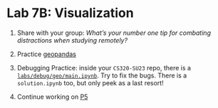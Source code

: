 # Lab 7B: Visualization

1. Share with your group: *What’s your number one tip for combating distractions when studying remotely?*

2. Practice [geopandas](./geopandas)

3. Debugging Practice: inside your `CS320-SU23` repo, there is a [`labs/debug/geo/main.ipynb`](./debug/geo/main.ipynb). Try to fix the bugs. There is a `solution.ipynb` too, but only peek as a last resort!

4. Continue working on [P5](../p5)